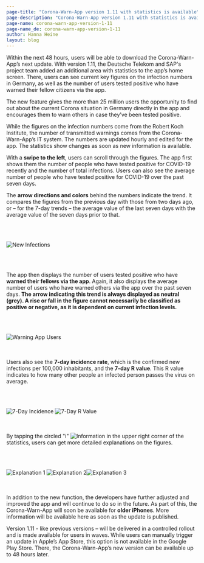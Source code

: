 ```yaml
---
page-title: "Corona-Warn-App version 1.11 with statistics is available"
page-description: "Corona-Warn-App version 1.11 with statistics is available"
page-name: corona-warn-app-version-1-11
page-name_de: corona-warn-app-version-1-11
author: Hanna Heine
layout: blog
---
```

 
Within the next 48 hours, users will be able to download the Corona-Warn-App’s next update. With version 1.11, the Deutsche Telekom and SAP's project team added an additional area with statistics to the app’s home screen. There, users can see current key figures on the infection numbers in Germany, as well as the number of users tested positive who have warned their fellow citizens via the app.
 
<!-- overview -->

The new feature gives the more than 25 million users the opportunity to find out about the current Corona situation in Germany directly in the app and encourages them to warn others in case they’ve been tested positive. 

While the figures on the infection numbers come from the Robert Koch Institute, the number of transmitted warnings comes from the Corona-Warn-App’s IT system. The numbers are updated hourly and edited for the app. The statistics show changes as soon as new information is available. 

With a **swipe to the left**, users can scroll through the figures. The app first shows them the number of people who have tested positive for COVID-19 recently and the number of total infections. Users can also see the average number of people who have tested positive for COVID-19 over the past seven days.

The **arrow directions and colors** behind the numbers indicate the trend. It compares the figures from the previous day with those from two days ago, or – for the 7-day trends –  the average value of the last seven days with the average value of the seven days prior to that. 

 
<br></br>

<div class="text-center"> <img src="./cwa-new-infections.png" title="New Infections" alt="New Infections" style="align: center"></div>

<br></br>

The app then displays the number of users tested positive who have **warned their fellows via the app**. Again, it also displays the average number of users who have warned others via the app over the past seven days. **The arrow indicating this trend is always displayed as neutral (grey). A rise or fall in the figure cannot necessarily be classified as positive or negative, as it is dependent on current infection levels.**

<br></br>

<div class="text-center"> <img src="./cwa-warning-users.png" title="Warning App Users" alt="Warning App Users"  ></div> <br></br>


Users also see the **7-day incidence rate**, which is the confirmed new infections per 100,000 inhabitants, and the **7-day R value**. This R value indicates to how many other people an infected person passes the virus on average.

<br></br>

<div class="text-center"> <img src="./cwa-7-day-incidence.png" title="7-Day Incidence" alt="7-Day Incidence" style="align: center"> <img src="./cwa-7-day-r-value.png" title="7-Day R Value" alt="7-Day R Value" style="align: center"></div> <br></br>

By tapping the circled "i" <img src="./information.png" title="Information" style="align: center">  in the upper right corner of the statistics, users can get more detailed explanations on the figures.

<br></br>

<div class="text-center"> <img src="./cwa-figures-explanation.png" title="Explanation 1" alt="Explanation 1" style="align: center"> <img src="./cwa-figures-explanation-2.png" title="Explanation 2" alt="Explanation 2" style="align: center"><img src="./cwa-figures-explanation-3.png" title="Explanation 3" alt="Explanation 3" style="align: center"></div> <br></br>


In addition to the new function, the developers have further adjusted and improved the app and will continue to do so in the future. As part of this, the Corona-Warn-App will soon be available for **older iPhones**. More information will be available here as soon as the update is published. 

Version 1.11 - like previous versions – will be delivered in a controlled rollout and is made available for users in waves. While users can manually trigger an update in Apple’s App Store, this option is not available in the Google Play Store. There, the Corona-Warn-App’s new version can be available up to 48 hours later.

